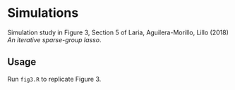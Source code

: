# Simulations

Simulation study in Figure 3, Section 5 of Laria, Aguilera-Morillo, Lillo (2018) *An iterative sparse-group lasso*.

## Usage

Run `fig3.R` to replicate Figure 3. 
